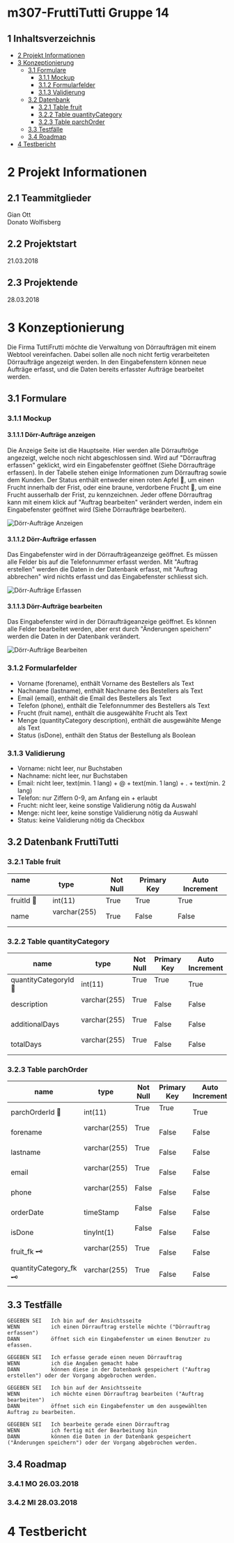 # m307-FruttiTutti Gruppe 14
## 1 Inhaltsverzeichnis
* [2 Projekt Informationen](#Informationen) 
* [3 Konzeptionierung](#Konzeptionierung)  
  * [3.1 Formulare](#Formulare)  
    * [3.1.1 Mockup](#Mockup)  
    * [3.1.2 Formularfelder](#Formularfelder)  
    * [3.1.3 Validierung](#Validierung)  
  * [3.2 Datenbank](#Datenbank) 
    * [3.2.1 Table fruit](#fruit) 
    * [3.2.2 Table quantityCategory](#quantityCategory) 
    * [3.2.3 Table parchOrder](#parchOrder) 
  * [3.3 Testfälle](#Testfälle)  
  * [3.4 Roadmap](#Roadmap)  
* [4 Testbericht](#Testbericht)  

<a name="Informationen"/>

# 2 Projekt Informationen
## 2.1 Teammitglieder
Gian Ott   
Donato Wolfisberg   

## 2.2 Projektstart   
21.03.2018   

## 2.3 Projektende    
28.03.2018   

<a name="Konzeptionierung"/>

# 3 Konzeptionierung
Die Firma TuttiFrutti möchte die Verwaltung von Dörraufträgen mit einem Webtool vereinfachen. Dabei sollen alle noch nicht fertig verarbeiteten Dörraufträge angezeigt werden. In den Eingabefenstern können neue Aufträge erfasst, und die Daten bereits erfasster Aufträge bearbeitet werden. 

<a name="Formulare"/>

## 3.1 Formulare

<a name="Mockup"/>

### 3.1.1 Mockup
#### 3.1.1.1 Dörr-Aufträge anzeigen
Die Anzeige Seite ist die Hauptseite. Hier werden alle Dörrauftröge angezeigt, welche noch nicht abgeschlossen sind. Wird auf "Dörrauftrag erfassen" geklickt, wird ein Eingabefenster geöffnet (Siehe Dörraufträge erfassen). In der Tabelle stehen einige Informationen zum Dörrauftrag sowie dem Kunden. Der Status enthält entweder einen roten Apfel 🍎, um einen Frucht innerhalb der Frist, oder eine braune, verdorbene Frucht 🥔, um eine Frucht ausserhalb der Frist, zu kennzeichnen. Jeder offene Dörrauftrag kann mit einem klick auf "Auftrag bearbeiten" verändert werden, indem ein Eingabefenster geöffnet wird (Siehe Dörraufträge bearbeiten). 

![Dörr-Aufträge Anzeigen](/images/anzeigen.jpg)

#### 3.1.1.2 Dörr-Aufträge erfassen
Das Eingabefenster wird in der Dörraufträgeanzeige geöffnet. Es müssen alle Felder bis auf die Telefonnummer erfasst werden. Mit "Auftrag erstellen" werden die Daten in der Datenbank erfasst, mit "Auftrag abbrechen" wird nichts erfasst und das Eingabefenster schliesst sich.

![Dörr-Aufträge Erfassen](/images/erfassen.jpg)

#### 3.1.1.3 Dörr-Aufträge bearbeiten
Das Eingabefenster wird in der Dörraufträgeanzeige geöffnet. Es können alle Felder bearbeitet werden, aber erst durch "Änderungen speichern" werden die Daten in der Datenbank verändert.

![Dörr-Aufträge Bearbeiten](/images/bearbeiten.jpg)

<a name="Formularfelder"/>

### 3.1.2 Formularfelder
* Vorname (forename), enthält Vorname des Bestellers als Text
* Nachname (lastname), enthält Nachname des Bestellers als Text
* Email (email), enthält die Email des Bestellers als Text
* Telefon (phone), enthält die Telefonnummer des Bestellers als Text
* Frucht (fruit name), enthält die ausgewählte Frucht als Text
* Menge (quantityCategory description), enthält die ausgewählte Menge als Text
* Status (isDone), enthält den Status der Bestellung als Boolean
  
<a name="Validierung"/>

### 3.1.3 Validierung
* Vorname: nicht leer, nur Buchstaben
* Nachname: nicht leer, nur Buchstaben
* Email: nicht leer, text(min. 1 lang) + @ + text(min. 1 lang) + . + text(min. 2 lang)
* Telefon: nur Ziffern 0-9, am Anfang ein + erlaubt
* Frucht: nicht leer, keine sonstige Validierung nötig da Auswahl
* Menge: nicht leer, keine sonstige Validierung nötig da Auswahl
* Status: keine Validierung nötig da Checkbox

<a name="Datenbank"/>

## 3.2 Datenbank FruttiTutti

<a name="fruit"/>

###  3.2.1 Table fruit
| name                   | type           | Not Null  | Primary Key   | Auto Increment  |
| ---------------------- |----------------| --------- | ------------- | --------------- |
| fruitId 🔑             | int(11)        | True      | True          | True            |
| name                   | varchar(255)   | True      | False         | False           |

<a name="quantityCategory"/>

### 3.2.2 Table quantityCategory
| name                   | type           | Not Null  | Primary Key   | Auto Increment  |
| ---------------------- |----------------| --------- | ------------- | --------------- |
| quantityCategoryId 🔑  | int(11)        | True      | True          | True            |
| description            | varchar(255)   | True      | False         | False           |
| additionalDays         | varchar(255)   | True      | False         | False           |
| totalDays              | varchar(255)   | True      | False         | False           |

<a name="parchOrder"/>

### 3.2.3 Table parchOrder
| name                   | type           | Not Null  | Primary Key   | Auto Increment  |
| ---------------------- |----------------| --------- | ------------- | --------------- |
| parchOrderId 🔑        | int(11)        | True      | True          | True            |
| forename               | varchar(255)   | True      | False         | False           |
| lastname               | varchar(255)   | True      | False         | False           |
| email                  | varchar(255)   | True      | False         | False           |
| phone                  | varchar(255)   | False     | False         | False           |
| orderDate              | timeStamp      | False     | False         | False           |
| isDone                 | tinyInt(1)     | False     | False         | False           |
| fruit_fk 🗝            | varchar(255)   | True      | False         | False           |
| quantityCategory_fk 🗝 | varchar(255)   | True      | False         | False           |

<a name="Testfälle"/>

## 3.3 Testfälle
```
GEGEBEN SEI   Ich bin auf der Ansichtsseite
WENN          ich einen Dörrauftrag erstelle möchte ("Dörrauftrag erfassen")
DANN          öffnet sich ein Eingabefenster um einen Benutzer zu efassen.
```

```
GEGEBEN SEI   Ich erfasse gerade einen neuen Dörrauftrag
WENN          ich die Angaben gemacht habe
DANN          können diese in der Datenbank gespeichert ("Auftrag erstellen") oder der Vorgang abgebrochen werden.
```

```
GEGEBEN SEI   Ich bin auf der Ansichtsseite
WENN          ich möchte einen Dörrauftrag bearbeiten ("Auftrag bearbeiten")
DANN          öffnet sich ein Eingabefenster um den ausgewählten Auftrag zu bearbeiten.
```

```
GEGEBEN SEI   Ich bearbeite gerade einen Dörrauftrag
WENN          ich fertig mit der Bearbeitung bin
DANN          können die Daten in der Datenbank gespeichert ("Änderungen speichern") oder der Vorgang abgebrochen werden.
```

<a name="Roadmap"/>

## 3.4 Roadmap
### 3.4.1 MO 26.03.2018

### 3.4.2 MI 28.03.2018

<a name="Testbericht"/>

# 4 Testbericht

